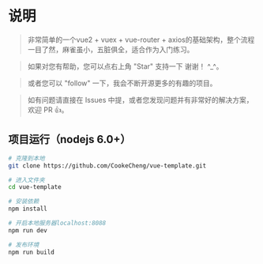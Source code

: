 # 说明

>  非常简单的一个vue2 + vuex + vue-router + axios的基础架构，整个流程一目了然，麻雀虽小，五脏俱全，适合作为入门练习。

>  如果对您有帮助，您可以点右上角 "Star" 支持一下 谢谢！ ^_^。

>  或者您可以 "follow" 一下，我会不断开源更多的有趣的项目。

>  如有问题请直接在 Issues 中提，或者您发现问题并有非常好的解决方案，欢迎 PR 👍。

## 项目运行（nodejs 6.0+）
``` bash
# 克隆到本地
git clone https://github.com/CookeCheng/vue-template.git

# 进入文件夹
cd vue-template

# 安装依赖
npm install

# 开启本地服务器localhost:8088
npm run dev

# 发布环境
npm run build
```


